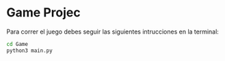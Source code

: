 # Game Projec

Para correr el juego debes seguir las siguientes intrucciones en la terminal:

```sh
cd Game
python3 main.py
```


